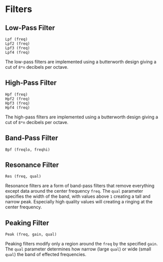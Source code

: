 Filters
=======

## Low-Pass Filter

    Lpf (freq)
    Lpf2 (freq)
    Lpf3 (freq)
    Lpf4 (freq)

The low-pass filters are implemented using a butterworth design giving a cut
of `8*n` decibels per octave.

## High-Pass Filter

    Hpf (freq)
    Hpf2 (freq)
    Hpf3 (freq)
    Hpf4 (freq)

The high-pass filters are implemented using a butterworth design giving a cut
of `8*n` decibels per octave.

## Band-Pass Filter

    Bpf (freqlo, freqhi)

## Resonance Filter

    Res (freq, qual)

Resonance filters are a form of band-pass filters that remove everything
except data around the center frequency `freq`. The `qual` parameter specifies
the width of the band, with values above `1` creating a tall and
narrow peak. Especially high quality values will creating a ringing at the
center frequency.

## Peaking Filter

    Peak (freq, gain, qual)

Peaking filters modify only a region around the `freq` by the specified
`gain`. The `qual` parameter determines how narrow (large `qual`) or wide
(small `qual`) the band of effected frequencies.
